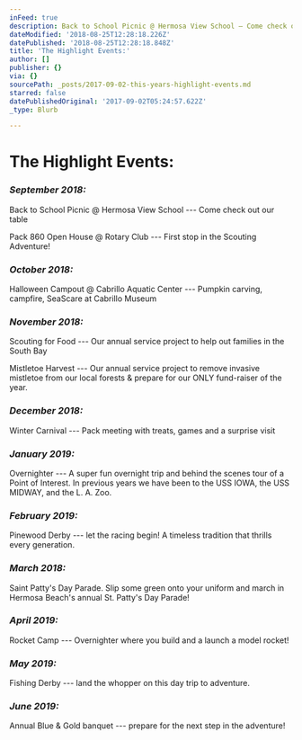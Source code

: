 ```yaml
---
inFeed: true
description: Back to School Picnic @ Hermosa View School — Come check out our table
dateModified: '2018-08-25T12:28:18.226Z'
datePublished: '2018-08-25T12:28:18.848Z'
title: 'The Highlight Events:'
author: []
publisher: {}
via: {}
sourcePath: _posts/2017-09-02-this-years-highlight-events.md
starred: false
datePublishedOriginal: '2017-09-02T05:24:57.622Z'
_type: Blurb

---
```

# The Highlight Events:

### _**September 2018:**_

Back to School Picnic @ Hermosa View School --- Come check out our table

Pack 860 Open House @ Rotary Club --- First stop in the Scouting Adventure!

### _**October 2018:**_

Halloween Campout @ Cabrillo Aquatic Center --- Pumpkin carving, campfire, SeaScare at Cabrillo Museum

### _**November 2018:**_

Scouting for Food --- Our annual service project to help out families in the South Bay

Mistletoe Harvest --- Our annual service project to remove invasive mistletoe from our local forests & prepare for our ONLY fund-raiser of the year.

### _**December 2018:**_

Winter Carnival --- Pack meeting with treats, games and a surprise visit

### _**January 2019:**_

Overnighter --- A super fun overnight trip and behind the scenes tour of a Point of Interest. In previous years we have been to the USS IOWA, the USS MIDWAY, and the L. A. Zoo.

### _**February 2019:**_

Pinewood Derby --- let the racing begin! A timeless tradition that thrills every generation.

### _**March 2018:**_

Saint Patty's Day Parade. Slip some green onto your uniform and march in Hermosa Beach's annual St. Patty's Day Parade!

### _**April 2019:**_

Rocket Camp --- Overnighter where you build and a launch a model rocket!

### _**May 2019:**_

Fishing Derby --- land the whopper on this day trip to adventure.

### _**June 2019:**_

Annual Blue & Gold banquet --- prepare for the next step in the adventure!